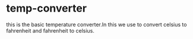 # temp-converter
this is the basic temperature converter.In this we use to convert celsius to fahrenheit and fahrenheit to celsius.
